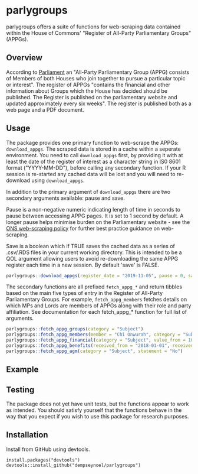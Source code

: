 # parlygroups
parlygroups offers a suite of functions for web-scraping data contained within the House of Commons' "Register of All-Party Parliamentary Groups" (APPGs).

## Overview
According to [Parliament](https://publications.parliament.uk/pa/cm/cmallparty/191105/introduction.htm) an "All-Party Parliamentary Group (APPG) consists of Members of both Houses who join together to pursue a particular topic or interest". The register of APPGs "contains the financial and other information about Groups which the House has decided should be published. The Register is published on the parliamentary website and updated approximately every six weeks". The register is published both as a web page and a PDF document.

## Usage
The package provides one primary function to web-scrape the APPGs: ```download_appgs```. The scraped data is stored in a cache within a seperate environment. You need to call ```download_appgs``` first, by providing it with at least the date of the register of interest as a character string in IS0 8601 format ("YYYY-MM-DD"), before calling any secondary function. If your R session is re-started any cached data will be lost and you will need to re-download using ```download_appgs```.

In addition to the primary argument of ```download_appgs``` there are two secondary arguments available: pause and save.

Pause is a non-negative numeric indicating length of time in seconds to pause between accessing APPG pages. It is set to 1 second by default. A longer pause helps minimise burden on the Parliamentary website - see the [ONS web-scraping policy](https://www.ons.gov.uk/aboutus/transparencyandgovernance/lookingafterandusingdataforpublicbenefit/policies/policieswebscrapingpolicy) for further best practice guidance on web-scraping.

Save is a boolean which if TRUE saves the cached data as a series of .csv/.RDS files in your current working directory. This is intended to be a QOL argument allowing users to avoid re-downloading the same APPG register each time in a new session. By default 'save' is FALSE. 

```r
parlygroups::download_appgs(register_date = "2019-11-05", pause = 0, save = TRUE)
```

The secondary functions are all prefixed ```fetch_appg_*``` and return tibbles based on the main five types of entry in the Register of All-Party Parliamentary Groups. For example, ```fetch_appg_members``` fetches details on which MPs and Lords are members of APPGs along with their role and party affiliation. See documentation for each fetch_appg_* function for full list of arguments.

```r
parlygroups::fetch_appg_groups(category = "Subject")
parlygroups::fetch_appg_members(member = "Chi Onwurah", category = "Subject")
parlygroups::fetch_appg_financial(category = "Subject", value_from = 1000, value_to = 2000)
parlygroups::fetch_appg_benefits(received_from = "2018-01-01", received_to = "2018-06-01")
parlygroups::fetch_appg_agm(category = "Subject", statement = "No")
```

## Example

## Testing 
The package does not yet have unit tests, but the functions appear to work as intended. You should satisfy yourself that the functions behave in the way that you expect if you wish to use this package for research purposes.

## Installation
Install from GitHub using devtools.
```
install.packages("devtools")
devtools::install_github("dempseynoel/parlygroups")
```
